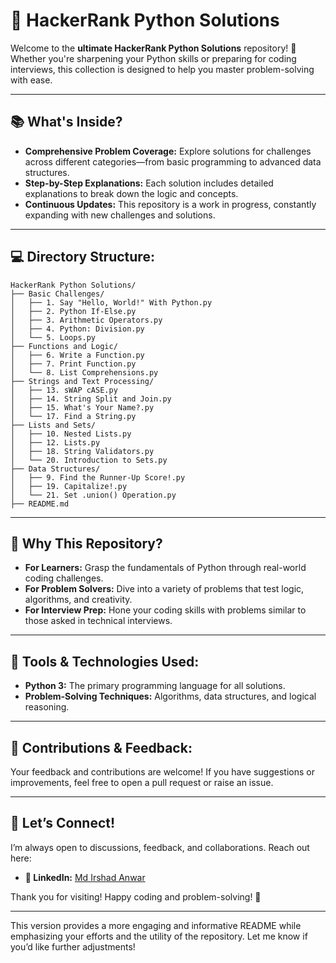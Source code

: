 # 🐍 **HackerRank Python Solutions**  

Welcome to the **ultimate HackerRank Python Solutions** repository! 🎉 Whether you're sharpening your Python skills or preparing for coding interviews, this collection is designed to help you master problem-solving with ease.

---

## 📚 **What's Inside?**  
- **Comprehensive Problem Coverage:** Explore solutions for challenges across different categories—from basic programming to advanced data structures.  
- **Step-by-Step Explanations:** Each solution includes detailed explanations to break down the logic and concepts.  
- **Continuous Updates:** This repository is a work in progress, constantly expanding with new challenges and solutions.  

---
## 💻 **Directory Structure:**  

```plaintext
HackerRank Python Solutions/
├── Basic Challenges/
│   ├── 1. Say "Hello, World!" With Python.py
│   ├── 2. Python If-Else.py
│   ├── 3. Arithmetic Operators.py
│   ├── 4. Python: Division.py
│   └── 5. Loops.py
├── Functions and Logic/
│   ├── 6. Write a Function.py
│   ├── 7. Print Function.py
│   └── 8. List Comprehensions.py
├── Strings and Text Processing/
│   ├── 13. sWAP cASE.py
│   ├── 14. String Split and Join.py
│   ├── 15. What's Your Name?.py
│   └── 17. Find a String.py
├── Lists and Sets/
│   ├── 10. Nested Lists.py
│   ├── 12. Lists.py
│   ├── 18. String Validators.py
│   └── 20. Introduction to Sets.py
├── Data Structures/
│   ├── 9. Find the Runner-Up Score!.py
│   ├── 19. Capitalize!.py
│   └── 21. Set .union() Operation.py
├── README.md
```

---

## 🚀 **Why This Repository?**  

- **For Learners:** Grasp the fundamentals of Python through real-world coding challenges.  
- **For Problem Solvers:** Dive into a variety of problems that test logic, algorithms, and creativity.  
- **For Interview Prep:** Hone your coding skills with problems similar to those asked in technical interviews.  

---

## 🔧 **Tools & Technologies Used:**  
- **Python 3:** The primary programming language for all solutions.  
- **Problem-Solving Techniques:** Algorithms, data structures, and logical reasoning.  

---

## 🌟 **Contributions & Feedback:**  
Your feedback and contributions are welcome! If you have suggestions or improvements, feel free to open a pull request or raise an issue.  

---

## 🔗 **Let’s Connect!**  
I’m always open to discussions, feedback, and collaborations. Reach out here:  
- **📍 LinkedIn:** [Md Irshad Anwar](https://www.linkedin.com/in/md-irshad-anwar-8b88a9232)  

Thank you for visiting! Happy coding and problem-solving! 🎯  

---

This version provides a more engaging and informative README while emphasizing your efforts and the utility of the repository. Let me know if you’d like further adjustments!
